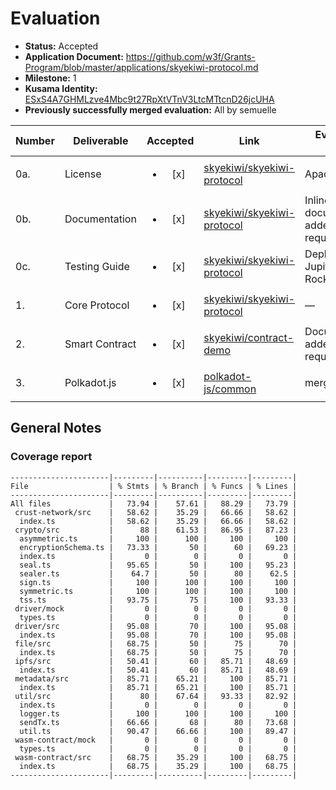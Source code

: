 # Evaluation

- **Status:** Accepted
- **Application Document:** https://github.com/w3f/Grants-Program/blob/master/applications/skyekiwi-protocol.md
- **Milestone:** 1
- **Kusama Identity:** [ESxS4A7GHMLzve4Mbc9t27RpXtVTnV3LtcMTtcnD26jcUHA](https://polkascan.io/pre/kusama/account/ESxS4A7GHMLzve4Mbc9t27RpXtVTnV3LtcMTtcnD26jcUHA)
- **Previously successfully merged evaluation:** All by semuelle

| Number | Deliverable | Accepted | Link | Evaluation Notes |
| ------ | ----------- | :------: | ---- |----------------- |
| 0a. | License | <ul><li>[x] </li></ul> | [skyekiwi/skyekiwi-protocol](https://github.com/skyekiwi/skyekiwi-protocol/blob/5765ddcd892b9ac9c762ed35524150f08bafba13/LICENSE) | Apache 2.0 |
| 0b. | Documentation | <ul><li>[x] </li></ul> | [skyekiwi/skyekiwi-protocol](https://github.com/skyekiwi/skyekiwi-protocol/tree/ab19ace5e5b820777bddefa0d514db3c4b255fc9#install) | Inline documentation added on request |
| 0c. | Testing Guide | <ul><li>[x] </li></ul> | [skyekiwi/skyekiwi-protocol](https://github.com/skyekiwi/skyekiwi-protocol/tree/5765ddcd892b9ac9c762ed35524150f08bafba13#installation--testing) | Deployed on Jupiter + Crust Rocky |
| 1. | Core Protocol | <ul><li>[x] </li></ul> | [skyekiwi/skyekiwi-protocol](https://github.com/skyekiwi/skyekiwi-protocol/blob/b46329d5e1bad4abcaef20f5854e593e860a4d1e/packages/driver/src/index.ts#L17) | — |
| 2. | Smart Contract | <ul><li>[x] </li></ul> | [skyekiwi/contract-demo](https://github.com/skyekiwi/contract-demo/tree/c1118b218b4e597c8373a649f52b131081e09b4a/simple-storage/contracts) | Documentation added on request |
| 3. | Polkadot.js | <ul><li>[x] </li></ul> | [polkadot-js/common](https://github.com/polkadot-js/common/pull/1070) | merged |


## General Notes

### Coverage report

```
----------------------|---------|----------|---------|---------|
File                  | % Stmts | % Branch | % Funcs | % Lines |
----------------------|---------|----------|---------|---------|
All files             |   73.94 |    57.61 |   88.29 |   73.79 |
 crust-network/src    |   58.62 |    35.29 |   66.66 |   58.62 |
  index.ts            |   58.62 |    35.29 |   66.66 |   58.62 |
 crypto/src           |      88 |    61.53 |   86.95 |   87.23 |
  asymmetric.ts       |     100 |      100 |     100 |     100 |
  encryptionSchema.ts |   73.33 |       50 |      60 |   69.23 |
  index.ts            |       0 |        0 |       0 |       0 |
  seal.ts             |   95.65 |       50 |     100 |   95.23 |
  sealer.ts           |    64.7 |       50 |      80 |    62.5 |
  sign.ts             |     100 |      100 |     100 |     100 |
  symmetric.ts        |     100 |      100 |     100 |     100 |
  tss.ts              |   93.75 |       75 |     100 |   93.33 |
 driver/mock          |       0 |        0 |       0 |       0 |
  types.ts            |       0 |        0 |       0 |       0 |
 driver/src           |   95.08 |       70 |     100 |   95.08 |
  index.ts            |   95.08 |       70 |     100 |   95.08 |
 file/src             |   68.75 |       50 |      75 |      70 |
  index.ts            |   68.75 |       50 |      75 |      70 |
 ipfs/src             |   50.41 |       60 |   85.71 |   48.69 |
  index.ts            |   50.41 |       60 |   85.71 |   48.69 |
 metadata/src         |   85.71 |    65.21 |     100 |   85.71 |
  index.ts            |   85.71 |    65.21 |     100 |   85.71 |
 util/src             |      80 |    67.64 |   93.33 |   82.92 |
  index.ts            |       0 |        0 |       0 |       0 |
  logger.ts           |     100 |      100 |     100 |     100 |
  sendTx.ts           |   66.66 |       68 |      80 |   73.68 |
  util.ts             |   90.47 |    66.66 |     100 |   89.47 |
 wasm-contract/mock   |       0 |        0 |       0 |       0 |
  types.ts            |       0 |        0 |       0 |       0 |
 wasm-contract/src    |   68.75 |    35.29 |     100 |   68.75 |
  index.ts            |   68.75 |    35.29 |     100 |   68.75 |
----------------------|---------|----------|---------|---------|

```

